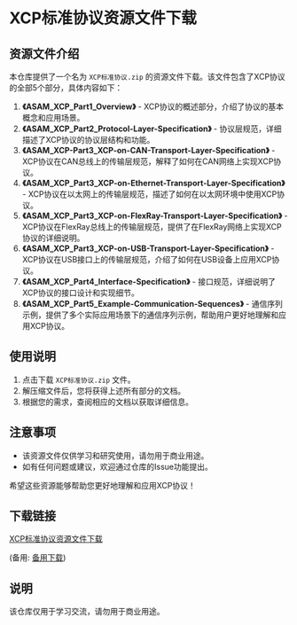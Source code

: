 # XCP标准协议资源文件下载

## 资源文件介绍

本仓库提供了一个名为 `XCP标准协议.zip` 的资源文件下载。该文件包含了XCP协议的全部5个部分，具体内容如下：

1. **《ASAM_XCP_Part1_Overview》** - XCP协议的概述部分，介绍了协议的基本概念和应用场景。
2. **《ASAM_XCP_Part2_Protocol-Layer-Specification》** - 协议层规范，详细描述了XCP协议的协议层结构和功能。
3. **《ASAM_XCP-Part3_XCP-on-CAN-Transport-Layer-Specification》** - XCP协议在CAN总线上的传输层规范，解释了如何在CAN网络上实现XCP协议。
4. **《ASAM_XCP_Part3_XCP-on-Ethernet-Transport-Layer-Specification》** - XCP协议在以太网上的传输层规范，描述了如何在以太网环境中使用XCP协议。
5. **《ASAM_XCP_Part3_XCP-on-FlexRay-Transport-Layer-Specification》** - XCP协议在FlexRay总线上的传输层规范，提供了在FlexRay网络上实现XCP协议的详细说明。
6. **《ASAM_XCP_Part3_XCP-on-USB-Transport-Layer-Specification》** - XCP协议在USB接口上的传输层规范，介绍了如何在USB设备上应用XCP协议。
7. **《ASAM_XCP_Part4_Interface-Specification》** - 接口规范，详细说明了XCP协议的接口设计和实现细节。
8. **《ASAM_XCP_Part5_Example-Communication-Sequences》** - 通信序列示例，提供了多个实际应用场景下的通信序列示例，帮助用户更好地理解和应用XCP协议。

## 使用说明

1. 点击下载 `XCP标准协议.zip` 文件。
2. 解压缩文件后，您将获得上述所有部分的文档。
3. 根据您的需求，查阅相应的文档以获取详细信息。

## 注意事项

- 该资源文件仅供学习和研究使用，请勿用于商业用途。
- 如有任何问题或建议，欢迎通过仓库的Issue功能提出。

希望这些资源能够帮助您更好地理解和应用XCP协议！

## 下载链接
[XCP标准协议资源文件下载](https://pan.quark.cn/s/a3e7e62c6c72) 

(备用: [备用下载](https://pan.baidu.com/s/10VYmiKKuDbUG3vzWm4f-2g?pwd=1234))

## 说明

该仓库仅用于学习交流，请勿用于商业用途。
